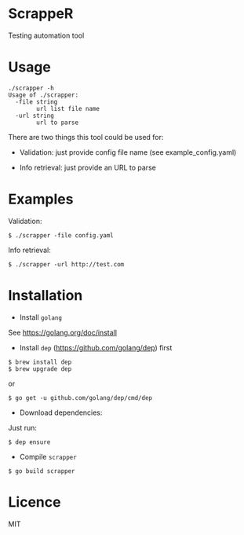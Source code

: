 # ScrappeR

Testing automation tool

Usage
=====

```
./scrapper -h
Usage of ./scrapper:
  -file string
    	url list file name
  -url string
    	url to parse
```

There are two things this tool could be used for:
  - Validation: just provide config file name (see example_config.yaml)
  
  - Info retrieval: just provide an URL to parse
  
Examples
========

Validation:
```
$ ./scrapper -file config.yaml
```

Info retrieval:
```
$ ./scrapper -url http://test.com
```

Installation
============

 - Install `golang`
 
 See https://golang.org/doc/install

 - Install `dep` (https://github.com/golang/dep) first

```
$ brew install dep
$ brew upgrade dep
```

or
```
$ go get -u github.com/golang/dep/cmd/dep
```

 - Download dependencies:
 
Just run:
```
$ dep ensure
```

 - Compile `scrapper`
 
```
$ go build scrapper
```

Licence
=======

MIT
